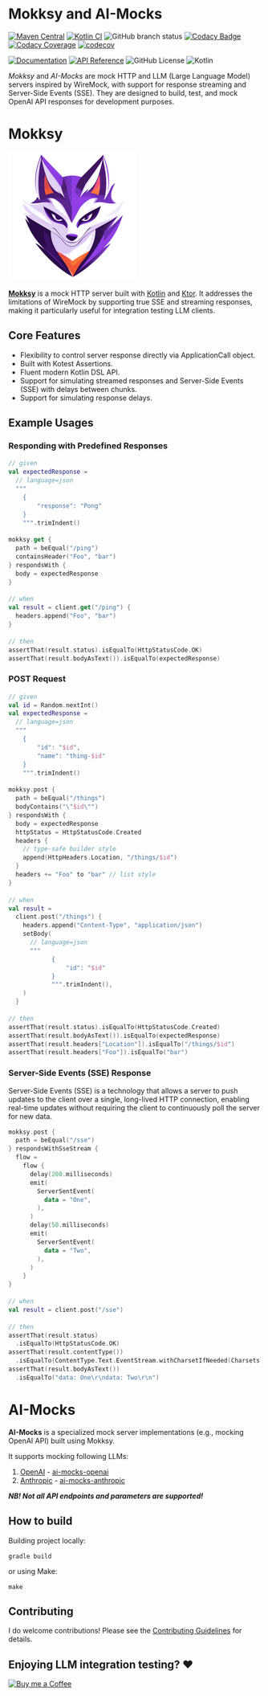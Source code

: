 # Mokksy and AI-Mocks

[![Maven Central](https://img.shields.io/maven-central/v/me.kpavlov.aimocks/ai-mocks-openai)](https://repo1.maven.org/maven2/me/kpavlov/aimocks/ai-mocks-openai/)
[![Kotlin CI](https://github.com/kpavlov/ai-mocks/actions/workflows/gradle.yml/badge.svg?branch=main)](https://github.com/kpavlov/ai-mocks/actions/workflows/gradle.yml)
![GitHub branch status](https://img.shields.io/github/checks-status/kpavlov/ai-mocks/main)
[![Codacy Badge](https://app.codacy.com/project/badge/Grade/4887b8978534404dbc62c4894b630501)](https://app.codacy.com/gh/kpavlov/ai-mocks/dashboard?utm_source=gh&utm_medium=referral&utm_content=&utm_campaign=Badge_grade)
[![Codacy Coverage](https://app.codacy.com/project/badge/Coverage/4887b8978534404dbc62c4894b630501)](https://app.codacy.com/gh/kpavlov/ai-mocks/dashboard?utm_source=gh&utm_medium=referral&utm_content=&utm_campaign=Badge_coverage)
[![codecov](https://codecov.io/github/kpavlov/ai-mocks/graph/badge.svg?token=449G80QY5S)](https://codecov.io/github/kpavlov/ai-mocks)

[![Documentation](https://img.shields.io/badge/docs-website-blue)](https://kpavlov.github.io/ai-mocks/) [![API Reference](https://img.shields.io/badge/api-reference-blue)](https://kpavlov.github.io/ai-mocks/api/)
![GitHub License](https://img.shields.io/github/license/kpavlov/ai-mocks)
![Kotlin](https://img.shields.io/badge/Kotlin-1.9-%237F52FF.svg?logo=kotlin&logoColor=white)


_Mokksy_ and _AI-Mocks_ are mock HTTP and LLM (Large Language Model) servers inspired by WireMock, with support for
response streaming and Server-Side Events (SSE). They are designed to build, test, and mock OpenAI API responses for
development purposes.

# Mokksy

![mokksy-mascot-256.png](mokksy/docs/mokksy-mascot-256.png)

**[Mokksy](mokksy/README.md)** is a mock HTTP server built with [Kotlin](https://kotlinlang.org/)
and [Ktor](https://ktor.io/). It addresses the limitations of WireMock by supporting true SSE and streaming responses,
making it particularly useful for integration testing LLM clients.

## Core Features

- Flexibility to control server response directly via ApplicationCall object.
- Built with Kotest Assertions.
- Fluent modern Kotlin DSL API.
- Support for simulating streamed responses and Server-Side Events (SSE) with delays between chunks.
- Support for simulating response delays.

## Example Usages

### Responding with Predefined Responses

```kotlin
// given
val expectedResponse =
  // language=json
  """
    {
        "response": "Pong"
    }
    """.trimIndent()

mokksy.get {
  path = beEqual("/ping")
  containsHeader("Foo", "bar")
} respondsWith {
  body = expectedResponse
}

// when
val result = client.get("/ping") {
  headers.append("Foo", "bar")
}

// then
assertThat(result.status).isEqualTo(HttpStatusCode.OK)
assertThat(result.bodyAsText()).isEqualTo(expectedResponse)
```

### POST Request

```kotlin
// given
val id = Random.nextInt()
val expectedResponse =
  // language=json
  """
    {
        "id": "$id",
        "name": "thing-$id"
    }
    """.trimIndent()

mokksy.post {
  path = beEqual("/things")
  bodyContains("\"$id\"")
} respondsWith {
  body = expectedResponse
  httpStatus = HttpStatusCode.Created
  headers {
    // type-safe builder style
    append(HttpHeaders.Location, "/things/$id")
  }
  headers += "Foo" to "bar" // list style
}

// when
val result =
  client.post("/things") {
    headers.append("Content-Type", "application/json")
    setBody(
      // language=json
      """
            {
                "id": "$id"
            }
            """.trimIndent(),
    )
  }

// then
assertThat(result.status).isEqualTo(HttpStatusCode.Created)
assertThat(result.bodyAsText()).isEqualTo(expectedResponse)
assertThat(result.headers["Location"]).isEqualTo("/things/$id")
assertThat(result.headers["Foo"]).isEqualTo("bar")
```
### Server-Side Events (SSE) Response

Server-Side Events (SSE) is a technology that allows a server to push updates to the client over a single, long-lived
HTTP connection, enabling real-time updates without requiring the client to continuously poll the server for new data.

```kotlin
mokksy.post {
  path = beEqual("/sse")
} respondsWithSseStream {
  flow =
    flow {
      delay(200.milliseconds)
      emit(
        ServerSentEvent(
          data = "One",
        ),
      )
      delay(50.milliseconds)
      emit(
        ServerSentEvent(
          data = "Two",
        ),
      )
    }
}

// when
val result = client.post("/sse")

// then
assertThat(result.status)
  .isEqualTo(HttpStatusCode.OK)
assertThat(result.contentType())
  .isEqualTo(ContentType.Text.EventStream.withCharsetIfNeeded(Charsets.UTF_8))
assertThat(result.bodyAsText())
  .isEqualTo("data: One\r\ndata: Two\r\n")
```

# AI-Mocks

**AI-Mocks** is a specialized mock server implementations (e.g., mocking OpenAI API) built using Mokksy.

It supports mocking following LLMs:
1. [OpenAI](https://platform.openai.com/docs/api-reference/) - [ai-mocks-openai](https://kpavlov.github.io/ai-mocks/docs/ai-mocks-openai/)
2. [Anthropic](https://docs.anthropic.com/en/api) - [ai-mocks-anthropic](https://kpavlov.github.io/ai-mocks/docs/ai-mocks-anthropic/)

**_NB! Not all API endpoints and parameters are supported!_**

## How to build

Building project locally:

```shell
gradle build
```

or using Make:

```shell
make
```

## Contributing

I do welcome contributions! Please see the [Contributing Guidelines](CONTRIBUTING.md) for details.

## Enjoying LLM integration testing? :heart:

[![Buy me a Coffee](https://cdn.buymeacoffee.com/buttons/default-orange.png)](https://buymeacoffee.com/mailsk)
